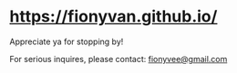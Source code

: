 # https://fionyvan.github.io/

Appreciate ya for stopping by!

For serious inquires, please contact: fionyvee@gmail.com
